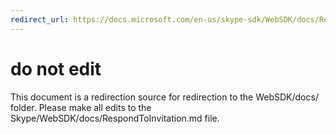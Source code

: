 ```yaml
---
redirect_url: https://docs.microsoft.com/en-us/skype-sdk/WebSDK/docs/RespondToInvitation
---
```

# do not edit
This document is a redirection source for redirection to the WebSDK/docs/ folder. Please make all edits to the Skype/WebSDK/docs/RespondToInvitation.md file.


